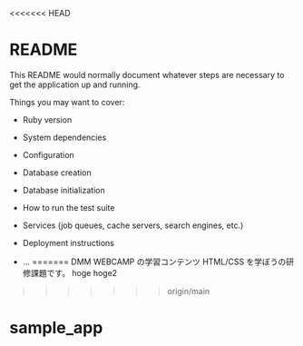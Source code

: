 <<<<<<< HEAD
# README

This README would normally document whatever steps are necessary to get the
application up and running.

Things you may want to cover:

* Ruby version

* System dependencies

* Configuration

* Database creation

* Database initialization

* How to run the test suite

* Services (job queues, cache servers, search engines, etc.)

* Deployment instructions

* ...
=======
DMM WEBCAMP の学習コンテンツ HTML/CSS を学ぼうの研修課題です。
hoge hoge2
>>>>>>> origin/main
# sample_app
